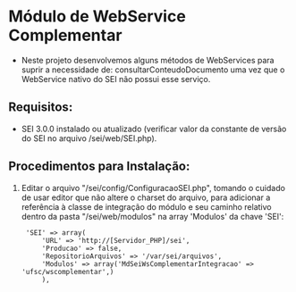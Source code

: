 # Módulo de WebService Complementar

- Neste projeto desenvolvemos alguns métodos de WebServices para suprir a necessidade de: 
  consultarConteudoDocumento uma vez que o WebService nativo do SEI não possui esse serviço. 
  
## Requisitos:
- SEI 3.0.0 instalado ou atualizado (verificar valor da constante de versão do SEI no arquivo /sei/web/SEI.php).

## Procedimentos para Instalação:

1. Editar o arquivo "/sei/config/ConfiguracaoSEI.php", tomando o cuidado de usar editor que não altere o charset do arquivo, para adicionar a referência à classe de integração do módulo e seu caminho relativo dentro da pasta "/sei/web/modulos" na array 'Modulos' da chave 'SEI':

		'SEI' => array(
			'URL' => 'http://[Servidor_PHP]/sei',
			'Producao' => false,
			'RepositorioArquivos' => '/var/sei/arquivos',
			'Modulos' => array('MdSeiWsComplementarIntegracao' => 'ufsc/wscomplementar',)
			),

